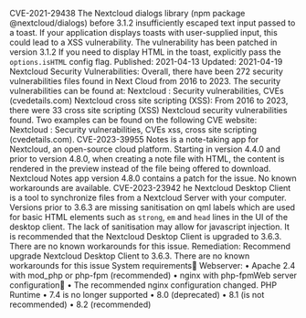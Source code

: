 CVE-2021-29438
The Nextcloud dialogs library (npm package @nextcloud/dialogs) before 3.1.2 insufficiently escaped text input passed to a toast. If your application displays toasts with user-supplied input, this could lead to a XSS vulnerability. The vulnerability has been patched in version 3.1.2 If you need to display HTML in the toast, explicitly pass the `options.isHTML` config flag.
Published: 2021-04-13
Updated: 2021-04-19
Nextcloud Security Vulnerabilities:
Overall, there have been 272 security vulnerabilities files found in Next Cloud from 2016 to 2023. The security vulnerabilities can be found at: Nextcloud : Security vulnerabilities, CVEs (cvedetails.com)
Nextcloud cross site scripting (XSS):
From 2016 to 2023, there were 33 cross site scripting (XSS) Nextcloud security vulnerabilities found. Two examples can be found on the following  CVE website: Nextcloud : Security vulnerabilities, CVEs xss, cross site scripting (cvedetails.com). 
CVE-2023-39955
Notes is a note-taking app for Nextcloud, an open-source cloud platform. Starting in version 4.4.0 and prior to version 4.8.0, when creating a note file with HTML, the content is rendered in the preview instead of the file being offered to download. Nextcloud Notes app version 4.8.0 contains a patch for the issue. No known workarounds are available.
CVE-2023-23942
he Nextcloud Desktop Client is a tool to synchronize files from a Nextcloud Server with your computer. Versions prior to 3.6.3 are missing sanitisation on qml labels which are used for basic HTML elements such as `strong`, `em` and `head` lines in the UI of the desktop client. The lack of sanitisation may allow for javascript injection. It is recommended that the Nextcloud Desktop Client is upgraded to 3.6.3. There are no known workarounds for this issue.
Remediation: Recommend upgrade Nextcloud Desktop Client to 3.6.3. There are no known workarounds for this issue System requirements
Webserver: 
•	Apache 2.4 with mod_php or php-fpm (recommended)
•	nginx with php-fpmWeb server configuration
•	The recommended nginx configuration changed.
PHP Runtime
•	7.4 is no longer supported
•	8.0 (deprecated)
•	8.1 (is not recommended)
•	8.2 (recommended)


